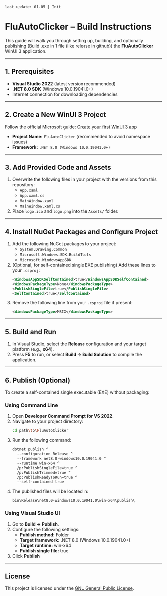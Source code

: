 `last update: 01.05 | Init`


# FluAutoClicker – Build Instructions

This guide will walk you through setting up, building, and optionally publishing (Build .exe in 1 file (like release in github)) the **FluAutoClicker** WinUI 3 application.

---

## 1. Prerequisites

- **Visual Studio 2022** (latest version recommended)
- **.NET 8.0 SDK** (Windows 10.0.19041.0+)
- Internet connection for downloading dependencies

---

## 2. Create a New WinUI 3 Project

Follow the official Microsoft guide:  [Create your first WinUI 3 app](https://learn.microsoft.com/en-us/windows/apps/winui/winui3/create-your-first-winui3-app)

- **Project Name:** `FluAutoClicker` (recommended to avoid namespace issues)
- **Framework:** `.NET 8.0 (Windows 10.0.19041.0+)`

---

## 3. Add Provided Code and Assets

1. Overwrite the following files in your project with the versions from this repository:
    - `App.xaml`
    - `App.xaml.cs`
    - `MainWindow.xaml`
    - `MainWindow.xaml.cs`
2. Place `logo.ico` and `logo.png` into the `Assets/` folder.

---

## 4. Install NuGet Packages and Configure Project

1. Add the following NuGet packages to your project:
    - `System.Drawing.Common`
    - `Microsoft.Windows.SDK.BuildTools`
    - `Microsoft.WindowsAppSDK`
2. (Optional, for self-contained single EXE publishing) Add these lines to your `.csproj`:
    ```xml
    <WindowsAppSDKSelfContained>true</WindowsAppSDKSelfContained>
    <WindowsPackageType>None</WindowsPackageType>
    <PublishSingleFile>true</PublishSingleFile>
    <SelfContained>true</SelfContained>
    ```
3. Remove the following line from your `.csproj` file if present:
    ```xml
    <WindowsPackageType>MSIX</WindowsPackageType>
    ```

---

## 5. Build and Run

1. In Visual Studio, select the **Release** configuration and your target platform (e.g., **x64**).
2. Press **F5** to run, or select **Build → Build Solution** to compile the application.

---

## 6. Publish (Optional)

To create a self-contained single executable (EXE) without packaging:

### Using Command Line

1. Open **Developer Command Prompt for VS 2022**.
2. Navigate to your project directory:
    ```bash
    cd path\to\FluAutoClicker
    ```
3. Run the following command:
    ```bash
    dotnet publish ^
      --configuration Release ^
      --framework net8.0-windows10.0.19041.0 ^
      --runtime win-x64 ^
      /p:PublishSingleFile=true ^
      /p:PublishTrimmed=true ^
      /p:PublishReadyToRun=true ^
      --self-contained true
    ```
4. The published files will be located in:
    ```
    bin\Release\net8.0-windows10.0.19041.0\win-x64\publish\
    ```

### Using Visual Studio UI

1. Go to **Build → Publish**.
2. Configure the following settings:
    - **Publish method:** Folder
    - **Target framework:** .NET 8.0 (Windows 10.0.19041.0+)
    - **Target runtime:** win-x64
    - **Publish single file:** true
3. Click **Publish**

---

## License

This project is licensed under the [GNU General Public License](LICENSE).

